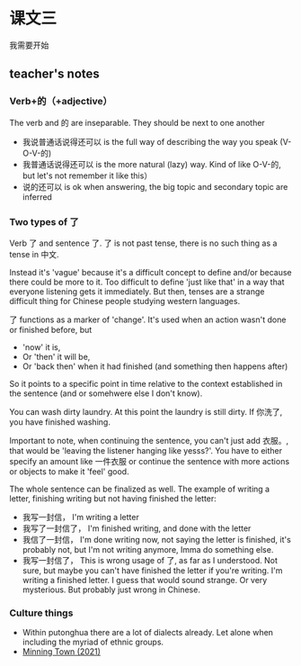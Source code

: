 # 课文三

我需要开始

## teacher's notes

### Verb+的（+adjective）

The verb and 的 are inseparable. They should be next to one another
- 我说普通话说得还可以 is the full way of describing the way you speak (V-O-V-的)
- 我普通话说得还可以 is the more natural (lazy) way. Kind of like O-V-的, but let's not remember it like this）
- 说的还可以 is ok when answering, the big topic and secondary topic are inferred

### Two types of 了

Verb 了 and sentence 了. 了 is not past tense, there is no such thing as a tense in 中文.

Instead it's 'vague' because it's a difficult concept to define and/or because there could be more to it. Too difficult to define 'just like that' in a way that everyone listening gets it immediately. But then, tenses are a strange difficult thing for Chinese people studying western languages.

了 functions as a marker of 'change'. It's used when an action wasn't done or finished before, but
 - 'now' it is, 
 - Or 'then' it will be,
 - Or 'back then' when it had finished (and something then happens after)

So it points to a specific point in time relative to the context established in the sentence (and or somehwere else I don't know).

You can wash dirty laundry. At this point the laundry is still dirty. If 你洗了, you have finished washing.

Important to note, when continuing the sentence, you can't just add 衣服。, that would be 'leaving the listener hanging like yesss?'. You have to either specify an amount like 一件衣服 or continue the sentence with more actions or objects to make it 'feel' good. 

The whole sentence can be finalized as well. The example of writing a letter, finishing writing but not having finished the letter:
- 我写一封信， I'm writing a letter
- 我写了一封信了， I'm finished writing, and done with the letter
- 我信了一封信， I'm done writing now, not saying the letter is finished, it's probably not, but I'm not writing anymore, Imma do something else.
- 我写一封信了， This is wrong usage of 了, as far as I understood. Not sure, but maybe you can't have finished the letter if you're writing. I'm writing a finished letter. I guess that would sound strange. Or very mysterious. But probably just wrong in Chinese.


### Culture things

- Within putonghua there are a lot of dialects already. Let alone when including the myriad of ethnic groups.
- [Minning Town (2021)](MyDramaListhttps://mydramalist.com)
